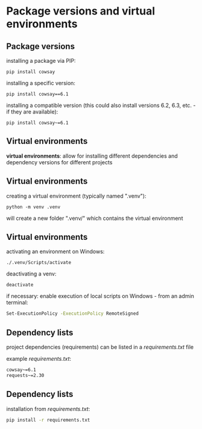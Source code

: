 # Package versions and virtual environments

## Package versions

installing a package via PIP:

```
pip install cowsay
```

installing a specific version:

```
pip install cowsay==6.1
```

installing a compatible version (this could also install versions 6.2, 6.3, etc. - if they are available):

```
pip install cowsay~=6.1
```

## Virtual environments

**virtual environments**: allow for installing different dependencies and dependency versions for different projects

## Virtual environments

creating a virtual environment (typically named ".venv"):

```
python -m venv .venv
```

will create a new folder ".venv/" which contains the virtual environment

## Virtual environments

activating an environment on Windows:

```
./.venv/Scripts/activate
```

deactivating a venv:

```
deactivate
```

if necessary: enable execution of local scripts on Windows - from an admin terminal:

```bash
Set-ExecutionPolicy -ExecutionPolicy RemoteSigned
```

## Dependency lists

project dependencies (requirements) can be listed in a _requirements.txt_ file

example _requirements.txt_:

```txt
cowsay~=6.1
requests~=2.30
```

## Dependency lists

installation from _requirements.txt_:

```bash
pip install -r requirements.txt
```
